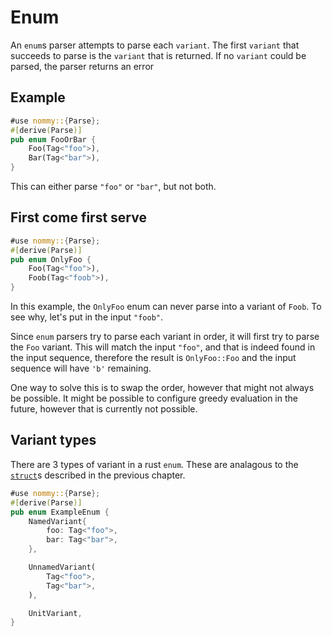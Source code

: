 # Enum

An `enum`s parser attempts to parse each `variant`. The first `variant` that succeeds to parse is the `variant` that is returned. If no `variant` could be parsed,
the parser returns an error

## Example

```rust
#use nommy::{Parse};
#[derive(Parse)]
pub enum FooOrBar {
    Foo(Tag<"foo">),
    Bar(Tag<"bar">),
}
```

This can either parse `"foo"` or `"bar"`, but not both.

## First come first serve

```rust
#use nommy::{Parse};
#[derive(Parse)]
pub enum OnlyFoo {
    Foo(Tag<"foo">),
    Foob(Tag<"foob">),
}
```

In this example, the `OnlyFoo` enum can never parse into a variant of `Foob`. To see why, let's put in the input `"foob"`.

Since `enum` parsers try to parse each variant in order, it will first try to parse the `Foo` variant. This will match the input `"foo"`, and that is indeed found in the input sequence, therefore the result is `OnlyFoo::Foo` and the input sequence will have `'b'` remaining.

One way to solve this is to swap the order, however that might not always be possible. It might be possible to configure greedy evaluation in the future, however that is currently not possible.

## Variant types

There are 3 types of variant in a rust `enum`. These are analagous to the [`struct`]s described in the previous chapter.

```rust
#use nommy::{Parse};
#[derive(Parse)]
pub enum ExampleEnum {
    NamedVariant{
        foo: Tag<"foo">,
        bar: Tag<"bar">,
    },

    UnnamedVariant(
        Tag<"foo">,
        Tag<"bar">,
    ),

    UnitVariant,
}
```


[`struct`]: struct.html
